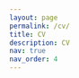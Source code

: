 ```yaml
---
layout: page
permalink: /cv/
title: CV
description: CV
nav: true
nav_order: 4
---
```


<!DOCTYPE html>
<html>
  <head>
    <meta charset="utf-8" />
        <meta name="viewport" content="width=device-width">
  </head>
  <body>
    <object data="assets/pdf/example_pdf.pdf" type="application/pdf" style="min-height:100vh;width:100%"></object>
  </body>
</html>
